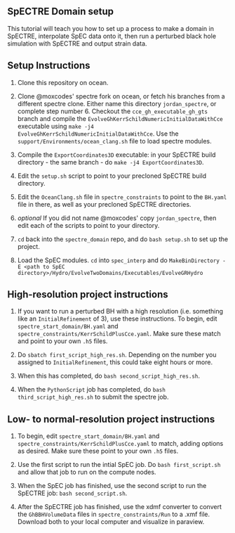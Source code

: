 ## SpECTRE Domain setup

This tutorial will teach you how to set up a process to make a domain in SpECTRE, interpolate SpEC data onto it, then run a perturbed black hole simulation with SpECTRE and output strain data. 

## Setup Instructions

1) Clone this repository on ocean.

2) Clone @moxcodes' spectre fork on ocean, or fetch his branches from a different spectre clone. Either name this directory `jordan_spectre`, or complete step number 6. Checkout the `cce_gh_executable_gh_gts` branch and compile the `EvolveGhKerrSchildNumericInitialDataWithCce` executable using `make -j4 EvolveGhKerrSchildNumericInitialDataWithCce`. Use the `support/Environments/ocean_clang.sh` file to load spectre modules. 

3) Compile the `ExportCoordinates3D` executable: in your SpECTRE build directory - the same branch - do `make -j4 ExportCoordinates3D`. 

4) Edit the `setup.sh` script to point to your precloned SpECTRE build directory.

5) Edit the `OceanClang.sh` file in `spectre_constraints` to point to the `BH.yaml` file in there, as well as your precloned SpECTRE directories. 

6) *optional* If you did not name @moxcodes' copy `jordan_spectre`, then edit each of the scripts to point to your directory. 

7) `cd` back into the `spectre_domain` repo, and do `bash setup.sh` to set up the project. 

8) Load the SpEC modules. `cd` into `spec_interp` and do `MakeBinDirectory -E <path to SpEC directory>/Hydro/EvolveTwoDomains/Executables/EvolveGRHydro` 

## High-resolution project instructions

1) If you want to run a perturbed BH with a high resolution (i.e. something like an `InitialRefinement` of 3), use these instructions. To begin, edit `spectre_start_domain/BH.yaml` and `spectre_constraints/KerrSchildPlusCce.yaml`. Make sure these match and point to your own `.h5` files. 

2) Do `sbatch first_script_high_res.sh`. Depending on the number you assigned to `InitialRefinement`, this could take eight hours or more. 

3) When this has completed, do `bash second_script_high_res.sh`. 

4) When the `PythonScript` job has completed, do `bash third_script_high_res.sh` to submit the spectre job. 

## Low- to normal-resolution project instructions

1) To begin, edit `spectre_start_domain/BH.yaml` and `spectre_constraints/KerrSchildPlusCce.yaml` to match, adding options as desired. Make sure these point to your own `.h5` files. 

2) Use the first script to run the intial SpEC job. Do `bash first_script.sh` and allow that job to run on the compute nodes.

3) When the SpEC job has finished, use the second script to run the SpECTRE job: `bash second_script.sh`. 

4) After the SpECTRE job has finished, use the xdmf converter to convert the `GhBBHVolumeData` files in `spectre_constraints/Run` to a .xmf file. Download both to your local computer and visualize in paraview. 
